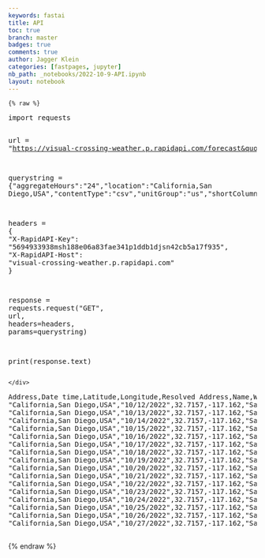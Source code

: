 ```yaml
---
keywords: fastai
title: API
toc: true
branch: master
badges: true
comments: true
author: Jagger Klein
categories: [fastpages, jupyter]
nb_path: _notebooks/2022-10-9-API.ipynb
layout: notebook
---
```


<!--
#################################################
### THIS FILE WAS AUTOGENERATED! DO NOT EDIT! ###
#################################################
# file to edit: _notebooks/2022-10-9-API.ipynb
-->

<div class="container" id="notebook-container">
        
    {% raw %}
    
<div class="cell border-box-sizing code_cell rendered">
<div class="input">

<div class="inner_cell">
    <div class="input_area">
<div class=" highlight hl-ipython3"><pre><span></span><span class="kn">import</span> <span class="nn">requests</span>

<span class="n">url</span> <span class="o">=</span> <span class="s2">&quot;https://visual-crossing-weather.p.rapidapi.com/forecast&quot;</span>

<span class="n">querystring</span> <span class="o">=</span> <span class="p">{</span><span class="s2">&quot;aggregateHours&quot;</span><span class="p">:</span><span class="s2">&quot;24&quot;</span><span class="p">,</span><span class="s2">&quot;location&quot;</span><span class="p">:</span><span class="s2">&quot;California,San Diego,USA&quot;</span><span class="p">,</span><span class="s2">&quot;contentType&quot;</span><span class="p">:</span><span class="s2">&quot;csv&quot;</span><span class="p">,</span><span class="s2">&quot;unitGroup&quot;</span><span class="p">:</span><span class="s2">&quot;us&quot;</span><span class="p">,</span><span class="s2">&quot;shortColumnNames&quot;</span><span class="p">:</span><span class="s2">&quot;0&quot;</span><span class="p">}</span>

<span class="n">headers</span> <span class="o">=</span> <span class="p">{</span>
	<span class="s2">&quot;X-RapidAPI-Key&quot;</span><span class="p">:</span> <span class="s2">&quot;5694933938msh188e06a83fae341p1ddb1djsn42cb5a17f935&quot;</span><span class="p">,</span>
	<span class="s2">&quot;X-RapidAPI-Host&quot;</span><span class="p">:</span> <span class="s2">&quot;visual-crossing-weather.p.rapidapi.com&quot;</span>
<span class="p">}</span>

<span class="n">response</span> <span class="o">=</span> <span class="n">requests</span><span class="o">.</span><span class="n">request</span><span class="p">(</span><span class="s2">&quot;GET&quot;</span><span class="p">,</span> <span class="n">url</span><span class="p">,</span> <span class="n">headers</span><span class="o">=</span><span class="n">headers</span><span class="p">,</span> <span class="n">params</span><span class="o">=</span><span class="n">querystring</span><span class="p">)</span>

<span class="nb">print</span><span class="p">(</span><span class="n">response</span><span class="o">.</span><span class="n">text</span><span class="p">)</span>
</pre></div>

    </div>
</div>
</div>

<div class="output_wrapper">
<div class="output">

<div class="output_area">

<div class="output_subarea output_stream output_stdout output_text">
<pre>Address,Date time,Latitude,Longitude,Resolved Address,Name,Wind Direction,Minimum Temperature,Maximum Temperature,Temperature,Wind Speed,Cloud Cover,Heat Index,Chance Precipitation (%),Precipitation,Sea Level Pressure,Snow Depth,Snow,Relative Humidity,Wind Gust,Wind Chill,Conditions
&#34;California,San Diego,USA&#34;,&#34;10/12/2022&#34;,32.7157,-117.162,&#34;San Diego, CA, United States&#34;,&#34;California,San Diego,USA&#34;,318.1,67.2,74.0,70.3,6.3,27.1,,9.5,0.0,1016.9,0.0,0.0,81.9,10.7,,&#34;Partially cloudy&#34;
&#34;California,San Diego,USA&#34;,&#34;10/13/2022&#34;,32.7157,-117.162,&#34;San Diego, CA, United States&#34;,&#34;California,San Diego,USA&#34;,229.0,66.3,72.9,68.1,3.6,0.1,,0.0,0.0,1016.3,0.0,0.0,86.4,6.0,,&#34;Clear&#34;
&#34;California,San Diego,USA&#34;,&#34;10/14/2022&#34;,32.7157,-117.162,&#34;San Diego, CA, United States&#34;,&#34;California,San Diego,USA&#34;,274.7,66.3,69.9,68.0,5.6,3.5,,23.8,0.0,1010.7,,,79.3,7.2,,&#34;Clear&#34;
&#34;California,San Diego,USA&#34;,&#34;10/15/2022&#34;,32.7157,-117.162,&#34;San Diego, CA, United States&#34;,&#34;California,San Diego,USA&#34;,252.7,64.3,66.3,65.4,4.8,86.1,,57.1,0.44,1012.1,,,78.5,7.8,,&#34;Rain, Overcast&#34;
&#34;California,San Diego,USA&#34;,&#34;10/16/2022&#34;,32.7157,-117.162,&#34;San Diego, CA, United States&#34;,&#34;California,San Diego,USA&#34;,268.8,64.8,68.4,66.4,6.0,57.4,,28.6,0.01,1014.1,,0.0,75.5,9.4,,&#34;Partially cloudy&#34;
&#34;California,San Diego,USA&#34;,&#34;10/17/2022&#34;,32.7157,-117.162,&#34;San Diego, CA, United States&#34;,&#34;California,San Diego,USA&#34;,298.5,66.1,68.8,67.3,5.9,8.1,,0.0,0.0,1014.0,,0.0,75.3,6.9,,&#34;Clear&#34;
&#34;California,San Diego,USA&#34;,&#34;10/18/2022&#34;,32.7157,-117.162,&#34;San Diego, CA, United States&#34;,&#34;California,San Diego,USA&#34;,274.9,66.5,71.7,69.2,4.8,33.7,,4.8,0.0,1012.4,,0.0,75.3,6.7,,&#34;Partially cloudy&#34;
&#34;California,San Diego,USA&#34;,&#34;10/19/2022&#34;,32.7157,-117.162,&#34;San Diego, CA, United States&#34;,&#34;California,San Diego,USA&#34;,311.3,69.2,73.1,71.1,5.4,92.3,,4.8,0.0,1011.8,,0.0,71.9,7.2,,&#34;Overcast&#34;
&#34;California,San Diego,USA&#34;,&#34;10/20/2022&#34;,32.7157,-117.162,&#34;San Diego, CA, United States&#34;,&#34;California,San Diego,USA&#34;,227.2,67.9,71.3,69.7,5.1,34.9,,4.8,0.0,1011.5,,0.0,71.3,7.6,,&#34;Partially cloudy&#34;
&#34;California,San Diego,USA&#34;,&#34;10/21/2022&#34;,32.7157,-117.162,&#34;San Diego, CA, United States&#34;,&#34;California,San Diego,USA&#34;,216.3,66.6,69.3,67.8,4.8,1.3,,9.5,0.0,1012.1,,0.0,73.1,6.9,,&#34;Clear&#34;
&#34;California,San Diego,USA&#34;,&#34;10/22/2022&#34;,32.7157,-117.162,&#34;San Diego, CA, United States&#34;,&#34;California,San Diego,USA&#34;,245.3,65.0,66.7,65.8,9.4,49.3,,14.3,0.04,1012.3,,0.0,75.0,16.8,,&#34;Partially cloudy&#34;
&#34;California,San Diego,USA&#34;,&#34;10/23/2022&#34;,32.7157,-117.162,&#34;San Diego, CA, United States&#34;,&#34;California,San Diego,USA&#34;,257.7,64.3,66.5,65.5,13.1,64.8,,28.6,0.04,1012.1,,0.0,66.7,19.7,,&#34;Partially cloudy&#34;
&#34;California,San Diego,USA&#34;,&#34;10/24/2022&#34;,32.7157,-117.162,&#34;San Diego, CA, United States&#34;,&#34;California,San Diego,USA&#34;,220.6,63.4,66.3,64.9,7.1,37.4,,4.8,0.02,1014.3,,0.0,67.6,9.6,,&#34;Partially cloudy&#34;
&#34;California,San Diego,USA&#34;,&#34;10/25/2022&#34;,32.7157,-117.162,&#34;San Diego, CA, United States&#34;,&#34;California,San Diego,USA&#34;,272.9,64.7,66.3,65.5,7.6,18.4,,9.5,0.06,1015.3,,0.0,70.6,16.1,,&#34;Clear&#34;
&#34;California,San Diego,USA&#34;,&#34;10/26/2022&#34;,32.7157,-117.162,&#34;San Diego, CA, United States&#34;,&#34;California,San Diego,USA&#34;,236.1,63.9,69.0,67.1,6.0,61.0,,4.8,0.0,1014.6,,0.0,55.6,9.8,,&#34;Partially cloudy&#34;
&#34;California,San Diego,USA&#34;,&#34;10/27/2022&#34;,32.7157,-117.162,&#34;San Diego, CA, United States&#34;,&#34;California,San Diego,USA&#34;,,,,,,,,,0.0,,,,,,,&#34;&#34;

</pre>
</div>
</div>

</div>
</div>

</div>
    {% endraw %}

</div>
 

